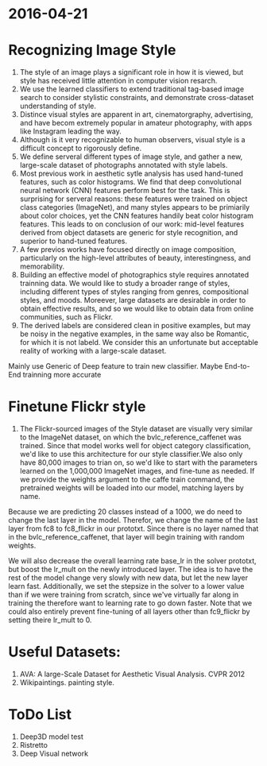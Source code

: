 2016-04-21
========
# Recognizing Image Style
1. The style of an image plays a significant role in how it is viewed, but style has received little attention in computer vision resarch. 
2. We use the learned classifiers to extend traditional tag-based image search to consider stylistic constraints, and demonstrate cross-dataset understanding of style.
3. Distince visual styles are apparent in art, cinematorgraphy, advertising, and have becom extremely popular in amateur photography, with apps like Instagram leading the way.
4. Although is it very recognizable to human observers, visual style is a difficult concept to rigorously define.
5. We define serveral different types of image style, and gather a new, large-scale dataset of photographs annotated with style labels.
6. Most previous work in aesthetic sytle analysis has used hand-tuned features, such as color histograms. We find that deep convolutional neural network (CNN) features perform best for the task. This is surprising for serveral reasons: these features were trained on object class categories (ImageNet), and many styles appears to be primiarily about color choices, yet the CNN features handily beat color histogram features. This leads to on conclusion of our work: mid-level features derived from object datasets are generic for style recognition, and superior to hand-tuned features.
7. A few previos works have focused directly on image composition, particularly on the high-level attributes of beauty, interestingness, and memorability.
8. Building an effective model of photographics style requires annotated trainning data. We would like to study a broader range of styles, including different types of styles ranging from genres, compositional styles, and moods. Moreever, large datasets are desirable in order to obtain effective results, and so we would like to obtain data from online communities, such as Flickr.
9. The derived labels are considered clean in positive examples, but may be noisy in the negative examples, in the same way also be Romantic, for which it is not labeld. We consider this an unfortunate but acceptable reality of working with a large-scale dataset. 

Mainly use Generic of Deep feature to train new classifier. Maybe End-to-End trainning more accurate

# Finetune Flickr style
1. The Flickr-sourced images of the Style dataset are visually very similar to the ImageNet dataset, on which the bvlc_reference_caffenet was trained. Since that model works well for object category classification, we'd like to use this architecture for our style classifier.We also only have 80,000 images to trian on, so we'd like to start with the parameters learned on the 1,000,000 ImageNet images, and fine-tune as needed. If we provide the weights argument to the caffe train command, the pretrained weights will be loaded into our model, matching layers by name.

Because we are predicting 20 classes instead of a 1000, we do need to change the last layer in the model. Therefor, we change the name of the last layer from fc8 to fc8_flickr in our prototxt. Since there is no layer named that in the bvlc_reference_caffenet, that layer will begin training with random weights.

We will also decrease the overall learning rate base_lr in the solver prototxt, but boost the lr_mult on the newly introduced layer. The idea is to have the rest of the model change very slowly with new data, but let the new layer learn fast. Additionally, we set the stepsize in the solver to a lower value than if we were training from scratch, since we've virtually far along in training the therefore want to learning rate to go down faster. Note that we could also entirely prevent fine-tuning of all layers other than fc9_flickr by setting theire lr_mult to 0.


# Useful Datasets:
1. AVA: A large-Scale Dataset for Aesthetic Visual Analysis. CVPR 2012
2. Wikipaintings. painting style.


# ToDo List
1. Deep3D model test
2. Ristretto
3. Deep Visual network